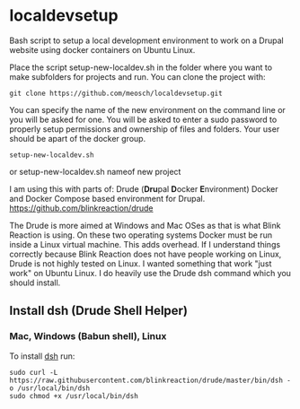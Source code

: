 # localdevsetup
Bash script to setup a local development environment to work on a Drupal website using docker containers on Ubuntu Linux.

Place the script setup-new-localdev.sh in the folder where you want to make subfolders for projects and run. You can clone the project with:

	git clone https://github.com/meosch/localdevsetup.git

You can specify the name of the new environment on the command line or you will be asked for one. You will be asked to enter a sudo password to properly setup permissions and ownership of files and folders. Your user should be apart of the docker group.

    setup-new-localdev.sh
or
    setup-new-localdev.sh  nameof new project

I am using this with parts of: Drude (**Dru**pal **D**ocker **E**nvironment)
Docker and Docker Compose based environment for Drupal. https://github.com/blinkreaction/drude

The Drude is more aimed at Windows and Mac OSes as that is what Blink Reaction is using. On these two operating systems Docker must be run inside a Linux virtual machine. This adds overhead. If I understand things correctly because Blink Reaction does not have people working on Linux, Drude is not highly tested on Linux.  I wanted something that work "just work" on Ubuntu Linux. I do heavily use the Drude dsh command which you should install.

## Install dsh (Drude Shell Helper)


### Mac, Windows (Babun shell), Linux

To install [dsh](#dsh) run:

    sudo curl -L https://raw.githubusercontent.com/blinkreaction/drude/master/bin/dsh -o /usr/local/bin/dsh
    sudo chmod +x /usr/local/bin/dsh


